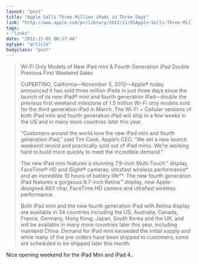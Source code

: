 ```yaml
---
layout: "post"
title: "Apple Sells Three Million iPads in Three Days"
link: "http://www.apple.com/pr/library/2012/11/05Apple-Sells-Three-Million-iPads-in-Three-Days.html"
tags: 
- "links"
date: "2012-11-05 06:17:48"
ogtype: "article"
bodyclass: "post"
---
```


> Wi-Fi Only Models of New iPad mini & Fourth Generation iPad Double Previous First Weekend Sales
> 
> CUPERTINO, California—November 5, 2012—Apple® today announced it has sold three million iPads in just three days since the launch of its new iPad® mini and fourth generation iPad—double the previous first weekend milestone of 1.5 million Wi-Fi only models sold for the third generation iPad in March. The Wi-Fi + Cellular versions of both iPad mini and fourth generation iPad will ship in a few weeks in the US and in many more countries later this year.
> 
> “Customers around the world love the new iPad mini and fourth generation iPad,” said Tim Cook, Apple’s CEO. “We set a new launch weekend record and practically sold out of iPad minis. We’re working hard to build more quickly to meet the incredible demand.”
> 
> The new iPad mini features a stunning 7.9-inch Multi-Touch™ display, FaceTime® HD and iSight® cameras, ultrafast wireless performance* and an incredible 10 hours of battery life**. The new fourth generation iPad features a gorgeous 9.7-inch Retina™ display, new Apple-designed A6X chip, FaceTime HD camera and ultrafast wireless performance.
> 
> Both iPad mini and the new fourth generation iPad with Retina display are available in 34 countries including the US, Australia, Canada, France, Germany, Hong Kong, Japan, South Korea and the UK, and will be available in many more countries later this year, including mainland China. Demand for iPad mini exceeded the initial supply and while many of the pre-orders have been shipped to customers, some are scheduled to be shipped later this month.

Nice opening weekend for the iPad Mini and iPad 4..